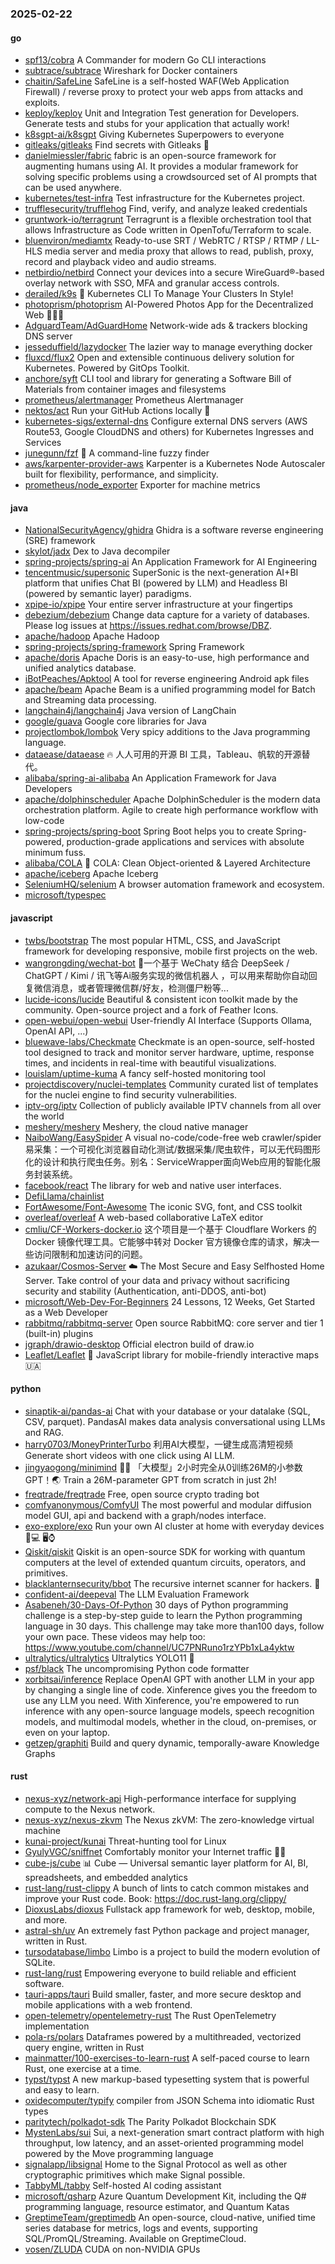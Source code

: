 ### 2025-02-22

#### go
* [spf13/cobra](https://github.com/spf13/cobra) A Commander for modern Go CLI interactions
* [subtrace/subtrace](https://github.com/subtrace/subtrace) Wireshark for Docker containers
* [chaitin/SafeLine](https://github.com/chaitin/SafeLine) SafeLine is a self-hosted WAF(Web Application Firewall) / reverse proxy to protect your web apps from attacks and exploits.
* [keploy/keploy](https://github.com/keploy/keploy) Unit and Integration Test generation for Developers. Generate tests and stubs for your application that actually work!
* [k8sgpt-ai/k8sgpt](https://github.com/k8sgpt-ai/k8sgpt) Giving Kubernetes Superpowers to everyone
* [gitleaks/gitleaks](https://github.com/gitleaks/gitleaks) Find secrets with Gitleaks 🔑
* [danielmiessler/fabric](https://github.com/danielmiessler/fabric) fabric is an open-source framework for augmenting humans using AI. It provides a modular framework for solving specific problems using a crowdsourced set of AI prompts that can be used anywhere.
* [kubernetes/test-infra](https://github.com/kubernetes/test-infra) Test infrastructure for the Kubernetes project.
* [trufflesecurity/trufflehog](https://github.com/trufflesecurity/trufflehog) Find, verify, and analyze leaked credentials
* [gruntwork-io/terragrunt](https://github.com/gruntwork-io/terragrunt) Terragrunt is a flexible orchestration tool that allows Infrastructure as Code written in OpenTofu/Terraform to scale.
* [bluenviron/mediamtx](https://github.com/bluenviron/mediamtx) Ready-to-use SRT / WebRTC / RTSP / RTMP / LL-HLS media server and media proxy that allows to read, publish, proxy, record and playback video and audio streams.
* [netbirdio/netbird](https://github.com/netbirdio/netbird) Connect your devices into a secure WireGuard®-based overlay network with SSO, MFA and granular access controls.
* [derailed/k9s](https://github.com/derailed/k9s) 🐶 Kubernetes CLI To Manage Your Clusters In Style!
* [photoprism/photoprism](https://github.com/photoprism/photoprism) AI-Powered Photos App for the Decentralized Web 🌈💎✨
* [AdguardTeam/AdGuardHome](https://github.com/AdguardTeam/AdGuardHome) Network-wide ads & trackers blocking DNS server
* [jesseduffield/lazydocker](https://github.com/jesseduffield/lazydocker) The lazier way to manage everything docker
* [fluxcd/flux2](https://github.com/fluxcd/flux2) Open and extensible continuous delivery solution for Kubernetes. Powered by GitOps Toolkit.
* [anchore/syft](https://github.com/anchore/syft) CLI tool and library for generating a Software Bill of Materials from container images and filesystems
* [prometheus/alertmanager](https://github.com/prometheus/alertmanager) Prometheus Alertmanager
* [nektos/act](https://github.com/nektos/act) Run your GitHub Actions locally 🚀
* [kubernetes-sigs/external-dns](https://github.com/kubernetes-sigs/external-dns) Configure external DNS servers (AWS Route53, Google CloudDNS and others) for Kubernetes Ingresses and Services
* [junegunn/fzf](https://github.com/junegunn/fzf) 🌸 A command-line fuzzy finder
* [aws/karpenter-provider-aws](https://github.com/aws/karpenter-provider-aws) Karpenter is a Kubernetes Node Autoscaler built for flexibility, performance, and simplicity.
* [prometheus/node_exporter](https://github.com/prometheus/node_exporter) Exporter for machine metrics

#### java
* [NationalSecurityAgency/ghidra](https://github.com/NationalSecurityAgency/ghidra) Ghidra is a software reverse engineering (SRE) framework
* [skylot/jadx](https://github.com/skylot/jadx) Dex to Java decompiler
* [spring-projects/spring-ai](https://github.com/spring-projects/spring-ai) An Application Framework for AI Engineering
* [tencentmusic/supersonic](https://github.com/tencentmusic/supersonic) SuperSonic is the next-generation AI+BI platform that unifies Chat BI (powered by LLM) and Headless BI (powered by semantic layer) paradigms.
* [xpipe-io/xpipe](https://github.com/xpipe-io/xpipe) Your entire server infrastructure at your fingertips
* [debezium/debezium](https://github.com/debezium/debezium) Change data capture for a variety of databases. Please log issues at https://issues.redhat.com/browse/DBZ.
* [apache/hadoop](https://github.com/apache/hadoop) Apache Hadoop
* [spring-projects/spring-framework](https://github.com/spring-projects/spring-framework) Spring Framework
* [apache/doris](https://github.com/apache/doris) Apache Doris is an easy-to-use, high performance and unified analytics database.
* [iBotPeaches/Apktool](https://github.com/iBotPeaches/Apktool) A tool for reverse engineering Android apk files
* [apache/beam](https://github.com/apache/beam) Apache Beam is a unified programming model for Batch and Streaming data processing.
* [langchain4j/langchain4j](https://github.com/langchain4j/langchain4j) Java version of LangChain
* [google/guava](https://github.com/google/guava) Google core libraries for Java
* [projectlombok/lombok](https://github.com/projectlombok/lombok) Very spicy additions to the Java programming language.
* [dataease/dataease](https://github.com/dataease/dataease) 🔥 人人可用的开源 BI 工具，Tableau、帆软的开源替代。
* [alibaba/spring-ai-alibaba](https://github.com/alibaba/spring-ai-alibaba) An Application Framework for Java Developers
* [apache/dolphinscheduler](https://github.com/apache/dolphinscheduler) Apache DolphinScheduler is the modern data orchestration platform. Agile to create high performance workflow with low-code
* [spring-projects/spring-boot](https://github.com/spring-projects/spring-boot) Spring Boot helps you to create Spring-powered, production-grade applications and services with absolute minimum fuss.
* [alibaba/COLA](https://github.com/alibaba/COLA) 🥤 COLA: Clean Object-oriented & Layered Architecture
* [apache/iceberg](https://github.com/apache/iceberg) Apache Iceberg
* [SeleniumHQ/selenium](https://github.com/SeleniumHQ/selenium) A browser automation framework and ecosystem.
* [microsoft/typespec](https://github.com/microsoft/typespec)

#### javascript
* [twbs/bootstrap](https://github.com/twbs/bootstrap) The most popular HTML, CSS, and JavaScript framework for developing responsive, mobile first projects on the web.
* [wangrongding/wechat-bot](https://github.com/wangrongding/wechat-bot) 🤖一个基于 WeChaty 结合 DeepSeek / ChatGPT / Kimi / 讯飞等Ai服务实现的微信机器人 ，可以用来帮助你自动回复微信消息，或者管理微信群/好友，检测僵尸粉等...
* [lucide-icons/lucide](https://github.com/lucide-icons/lucide) Beautiful & consistent icon toolkit made by the community. Open-source project and a fork of Feather Icons.
* [open-webui/open-webui](https://github.com/open-webui/open-webui) User-friendly AI Interface (Supports Ollama, OpenAI API, ...)
* [bluewave-labs/Checkmate](https://github.com/bluewave-labs/Checkmate) Checkmate is an open-source, self-hosted tool designed to track and monitor server hardware, uptime, response times, and incidents in real-time with beautiful visualizations.
* [louislam/uptime-kuma](https://github.com/louislam/uptime-kuma) A fancy self-hosted monitoring tool
* [projectdiscovery/nuclei-templates](https://github.com/projectdiscovery/nuclei-templates) Community curated list of templates for the nuclei engine to find security vulnerabilities.
* [iptv-org/iptv](https://github.com/iptv-org/iptv) Collection of publicly available IPTV channels from all over the world
* [meshery/meshery](https://github.com/meshery/meshery) Meshery, the cloud native manager
* [NaiboWang/EasySpider](https://github.com/NaiboWang/EasySpider) A visual no-code/code-free web crawler/spider易采集：一个可视化浏览器自动化测试/数据采集/爬虫软件，可以无代码图形化的设计和执行爬虫任务。别名：ServiceWrapper面向Web应用的智能化服务封装系统。
* [facebook/react](https://github.com/facebook/react) The library for web and native user interfaces.
* [DefiLlama/chainlist](https://github.com/DefiLlama/chainlist)
* [FortAwesome/Font-Awesome](https://github.com/FortAwesome/Font-Awesome) The iconic SVG, font, and CSS toolkit
* [overleaf/overleaf](https://github.com/overleaf/overleaf) A web-based collaborative LaTeX editor
* [cmliu/CF-Workers-docker.io](https://github.com/cmliu/CF-Workers-docker.io) 这个项目是一个基于 Cloudflare Workers 的 Docker 镜像代理工具。它能够中转对 Docker 官方镜像仓库的请求，解决一些访问限制和加速访问的问题。
* [azukaar/Cosmos-Server](https://github.com/azukaar/Cosmos-Server) ☁️ The Most Secure and Easy Selfhosted Home Server. Take control of your data and privacy without sacrificing security and stability (Authentication, anti-DDOS, anti-bot)
* [microsoft/Web-Dev-For-Beginners](https://github.com/microsoft/Web-Dev-For-Beginners) 24 Lessons, 12 Weeks, Get Started as a Web Developer
* [rabbitmq/rabbitmq-server](https://github.com/rabbitmq/rabbitmq-server) Open source RabbitMQ: core server and tier 1 (built-in) plugins
* [jgraph/drawio-desktop](https://github.com/jgraph/drawio-desktop) Official electron build of draw.io
* [Leaflet/Leaflet](https://github.com/Leaflet/Leaflet) 🍃 JavaScript library for mobile-friendly interactive maps 🇺🇦

#### python
* [sinaptik-ai/pandas-ai](https://github.com/sinaptik-ai/pandas-ai) Chat with your database or your datalake (SQL, CSV, parquet). PandasAI makes data analysis conversational using LLMs and RAG.
* [harry0703/MoneyPrinterTurbo](https://github.com/harry0703/MoneyPrinterTurbo) 利用AI大模型，一键生成高清短视频 Generate short videos with one click using AI LLM.
* [jingyaogong/minimind](https://github.com/jingyaogong/minimind) 🚀🚀 「大模型」2小时完全从0训练26M的小参数GPT！🌏 Train a 26M-parameter GPT from scratch in just 2h!
* [freqtrade/freqtrade](https://github.com/freqtrade/freqtrade) Free, open source crypto trading bot
* [comfyanonymous/ComfyUI](https://github.com/comfyanonymous/ComfyUI) The most powerful and modular diffusion model GUI, api and backend with a graph/nodes interface.
* [exo-explore/exo](https://github.com/exo-explore/exo) Run your own AI cluster at home with everyday devices 📱💻 🖥️⌚
* [Qiskit/qiskit](https://github.com/Qiskit/qiskit) Qiskit is an open-source SDK for working with quantum computers at the level of extended quantum circuits, operators, and primitives.
* [blacklanternsecurity/bbot](https://github.com/blacklanternsecurity/bbot) The recursive internet scanner for hackers. 🧡
* [confident-ai/deepeval](https://github.com/confident-ai/deepeval) The LLM Evaluation Framework
* [Asabeneh/30-Days-Of-Python](https://github.com/Asabeneh/30-Days-Of-Python) 30 days of Python programming challenge is a step-by-step guide to learn the Python programming language in 30 days. This challenge may take more than100 days, follow your own pace. These videos may help too: https://www.youtube.com/channel/UC7PNRuno1rzYPb1xLa4yktw
* [ultralytics/ultralytics](https://github.com/ultralytics/ultralytics) Ultralytics YOLO11 🚀
* [psf/black](https://github.com/psf/black) The uncompromising Python code formatter
* [xorbitsai/inference](https://github.com/xorbitsai/inference) Replace OpenAI GPT with another LLM in your app by changing a single line of code. Xinference gives you the freedom to use any LLM you need. With Xinference, you're empowered to run inference with any open-source language models, speech recognition models, and multimodal models, whether in the cloud, on-premises, or even on your laptop.
* [getzep/graphiti](https://github.com/getzep/graphiti) Build and query dynamic, temporally-aware Knowledge Graphs

#### rust
* [nexus-xyz/network-api](https://github.com/nexus-xyz/network-api) High-performance interface for supplying compute to the Nexus network.
* [nexus-xyz/nexus-zkvm](https://github.com/nexus-xyz/nexus-zkvm) The Nexus zkVM: The zero-knowledge virtual machine
* [kunai-project/kunai](https://github.com/kunai-project/kunai) Threat-hunting tool for Linux
* [GyulyVGC/sniffnet](https://github.com/GyulyVGC/sniffnet) Comfortably monitor your Internet traffic 🕵️‍♂️
* [cube-js/cube](https://github.com/cube-js/cube) 📊 Cube — Universal semantic layer platform for AI, BI, spreadsheets, and embedded analytics
* [rust-lang/rust-clippy](https://github.com/rust-lang/rust-clippy) A bunch of lints to catch common mistakes and improve your Rust code. Book: https://doc.rust-lang.org/clippy/
* [DioxusLabs/dioxus](https://github.com/DioxusLabs/dioxus) Fullstack app framework for web, desktop, mobile, and more.
* [astral-sh/uv](https://github.com/astral-sh/uv) An extremely fast Python package and project manager, written in Rust.
* [tursodatabase/limbo](https://github.com/tursodatabase/limbo) Limbo is a project to build the modern evolution of SQLite.
* [rust-lang/rust](https://github.com/rust-lang/rust) Empowering everyone to build reliable and efficient software.
* [tauri-apps/tauri](https://github.com/tauri-apps/tauri) Build smaller, faster, and more secure desktop and mobile applications with a web frontend.
* [open-telemetry/opentelemetry-rust](https://github.com/open-telemetry/opentelemetry-rust) The Rust OpenTelemetry implementation
* [pola-rs/polars](https://github.com/pola-rs/polars) Dataframes powered by a multithreaded, vectorized query engine, written in Rust
* [mainmatter/100-exercises-to-learn-rust](https://github.com/mainmatter/100-exercises-to-learn-rust) A self-paced course to learn Rust, one exercise at a time.
* [typst/typst](https://github.com/typst/typst) A new markup-based typesetting system that is powerful and easy to learn.
* [oxidecomputer/typify](https://github.com/oxidecomputer/typify) compiler from JSON Schema into idiomatic Rust types
* [paritytech/polkadot-sdk](https://github.com/paritytech/polkadot-sdk) The Parity Polkadot Blockchain SDK
* [MystenLabs/sui](https://github.com/MystenLabs/sui) Sui, a next-generation smart contract platform with high throughput, low latency, and an asset-oriented programming model powered by the Move programming language
* [signalapp/libsignal](https://github.com/signalapp/libsignal) Home to the Signal Protocol as well as other cryptographic primitives which make Signal possible.
* [TabbyML/tabby](https://github.com/TabbyML/tabby) Self-hosted AI coding assistant
* [microsoft/qsharp](https://github.com/microsoft/qsharp) Azure Quantum Development Kit, including the Q# programming language, resource estimator, and Quantum Katas
* [GreptimeTeam/greptimedb](https://github.com/GreptimeTeam/greptimedb) An open-source, cloud-native, unified time series database for metrics, logs and events, supporting SQL/PromQL/Streaming. Available on GreptimeCloud.
* [vosen/ZLUDA](https://github.com/vosen/ZLUDA) CUDA on non-NVIDIA GPUs
